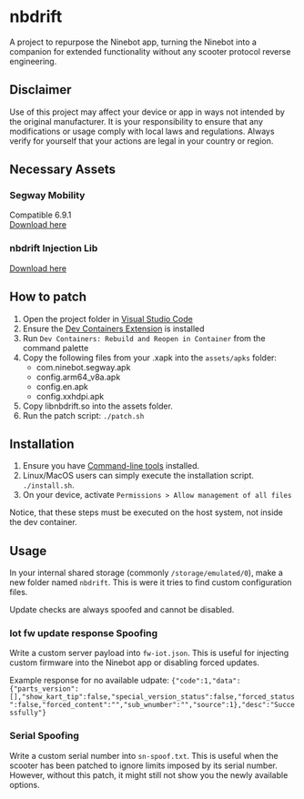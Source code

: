 # nbdrift
A project to repurpose the Ninebot app, turning the Ninebot into a companion for extended functionality without any scooter protocol reverse engineering.
## Disclaimer
Use of this project may affect your device or app in ways not intended by the original manufacturer. It is your responsibility to ensure that any modifications or usage comply with local laws and regulations. Always verify for yourself that your actions are legal in your country or region.
## Necessary Assets
### Segway Mobility
Compatible 6.9.1<br>
[Download here](https://apkpure.com/segway-ninebot/com.ninebot.segway/download/6.9.1)
### nbdrift Injection Lib
[Download here](https://drive.google.com/file/d/1c7P5YQv2bbzXvKQaadS49lG_w2wWM74S/view?usp=sharing](https://drive.google.com/drive/folders/1lKpRhx2mWYWAiIoIEPyJkhB75iPiTszy?usp=sharing))
## How to patch
1. Open the project folder in [Visual Studio Code](https://code.visualstudio.com/)
2. Ensure the [Dev Containers Extension](https://marketplace.visualstudio.com/items?itemName=ms-vscode-remote.remote-containers) is installed
3. Run `Dev Containers: Rebuild and Reopen in Container` from the command palette
4. Copy the following files from your .xapk into the `assets/apks` folder:
   - com.ninebot.segway.apk
   - config.arm64_v8a.apk
   - config.en.apk
   - config.xxhdpi.apk
6. Copy libnbdrift.so into the assets folder.
7. Run the patch script: `./patch.sh`
## Installation
1. Ensure you have [Command-line tools](https://developer.android.com/tools) installed.
2. Linux/MacOS users can simply execute the installation script. `./install.sh`.
3. On your device, activate `Permissions > Allow management of all files`

Notice, that these steps must be executed on the host system, not inside the dev container.
## Usage
In your internal shared storage (commonly `/storage/emulated/0`), make a new folder named `nbdrift`. This is were it tries to find custom configuration files.

Update checks are always spoofed and cannot be disabled.

### Iot fw update response Spoofing
Write a custom server payload into `fw-iot.json`. This is useful for injecting custom firmware into the Ninebot app or disabling forced updates.

Example response for no available udpate:
`{"code":1,"data":{"parts_version":[],"show_kart_tip":false,"special_version_status":false,"forced_status":false,"forced_content":"","sub_wnumber":"","source":1},"desc":"Successfully"}`
### Serial Spoofing
Write a custom serial number into `sn-spoof.txt`. This is useful when the scooter has been patched to ignore limits imposed by its serial number. However, without this patch, it might still not show you the newly available options.
